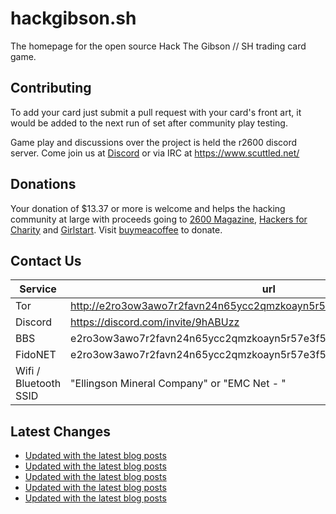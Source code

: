 # hackgibson.sh
The homepage for the open source Hack The Gibson // SH trading card game.


## Contributing

To add your card just submit a pull request with your card's front art, it would be added to the next run of set after community play testing.

Game play and discussions over the project is held the r2600 discord server. Come join us at [Discord](https://discord.com/invite/9hABUzz) or via IRC at https://www.scuttled.net/


## Donations

Your donation of $13.37 or more is welcome and helps the hacking community at large with proceeds going to [2600 Magazine](https://2600.com/), [Hackers for Charity](https://hackersforcharity.org) and [Girlstart](https://girlstart.org).  Visit [buymeacoffee](https://www.buymeacoffee.com/hackgibson.sh) to donate.


## Contact Us

Service | url
-|-
Tor | http://e2ro3ow3awo7r2favn24n65ycc2qmzkoayn5r57e3f56nvjwdcgg32ad.onion
Discord | https://discord.com/invite/9hABUzz
BBS | e2ro3ow3awo7r2favn24n65ycc2qmzkoayn5r57e3f56nvjwdcgg32ad.onion:23
FidoNET | e2ro3ow3awo7r2favn24n65ycc2qmzkoayn5r57e3f56nvjwdcgg32ad.onion:24554
Wifi / Bluetooth SSID | "Ellingson Mineral Company" or "EMC Net - <fidonet address>"

## Latest Changes
<!-- BLOG-POST-LIST:START -->
- [Updated with the latest blog posts](https://github.com/DFW2600/hackgibson.sh/commit/d3f888b277f58f629202c3b57f16204ba6fdda60)
- [Updated with the latest blog posts](https://github.com/DFW2600/hackgibson.sh/commit/0347c69a6e465a3e19215cc644db0b476034cb47)
- [Updated with the latest blog posts](https://github.com/DFW2600/hackgibson.sh/commit/bc6106f84473e4a7aebfd6fa60bbafbcfef7ccf2)
- [Updated with the latest blog posts](https://github.com/DFW2600/hackgibson.sh/commit/6d984e5e3210fbf28a6c9cf51ee49351e34f0cda)
- [Updated with the latest blog posts](https://github.com/DFW2600/hackgibson.sh/commit/51faa5801361212d1fa6f76430def6a601484b19)
<!-- BLOG-POST-LIST:END -->
